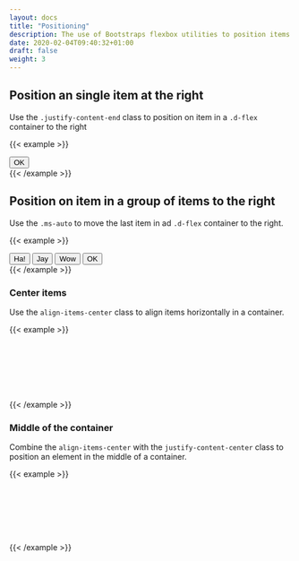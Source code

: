 ```yaml
---
layout: docs
title: "Positioning"
description: The use of Bootstraps flexbox utilities to position items on the screen.
date: 2020-02-04T09:40:32+01:00
draft: false
weight: 3
---
```

##
## Position an single item at the right

Use the ```.justify-content-end``` class to position on item in a ```.d-flex``` container to the right

{{< example >}}
<div class="d-flex justify-content-end">
  <button class="btn btn-success">OK</button>
</div>
{{< /example >}}


## Position on item in a group of items to the right

Use the ```.ms-auto``` to move the last item in ad ```.d-flex``` container to the right.

{{< example >}}
<div class="d-flex">
  <button class="btn btn-secondary me-1">Ha!</button>
  <button class="btn btn-secondary me-1">Jay</button>
  <button class="btn btn-secondary me-1">Wow</button>
  <button class="ms-auto btn btn-success">OK</button>
</div>
{{< /example >}}

### Center items

Use the ```align-items-center``` class to align items horizontally in a container.

{{< example >}}
<div class="d-flex align-items-center p-2 bg-light">
    <div class="bg-success me-2" style="width: 35px; height: 35px;"></div>
    <div class="bg-warning me-2" style="width: 48px; height: 48px;"></div>
    <div class="bg-info me-2" style="width: 20px; height: 20px;"></div>
</div>
{{< /example >}}

### Middle of the container

Combine the ```align-items-center``` with the ```justify-content-center``` class to position an element in the middle of a container.

{{< example >}}
<div class="d-flex align-items-center justify-content-center p-3 bg-light" style="height:100px;">
    <div class="bg-warning me-2" style="width: 48px; height: 48px;"></div>
</div>
{{< /example >}}

